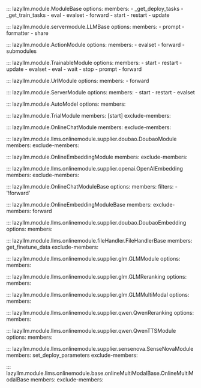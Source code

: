 
::: lazyllm.module.ModuleBase
    options:
      members:
      - _get_deploy_tasks
      - _get_train_tasks
      - eval
      - evalset
      - forward
      - start
      - restart
      - update

::: lazyllm.module.servermodule.LLMBase
    options:
      members:
      - prompt
      - formatter
      - share

::: lazyllm.module.ActionModule
    options:
      members:
      - evalset
      - forward
      - submodules

::: lazyllm.module.TrainableModule
    options:
      members:
      - start
      - restart
      - update
      - evalset
      - eval
      - wait
      - stop
      - prompt
      - forward

::: lazyllm.module.UrlModule
    options:
      members:
      - forward

::: lazyllm.module.ServerModule
    options:
      members:
      - start
      - restart
      - evalset

::: lazyllm.module.AutoModel
    options:
      members:

::: lazyllm.module.TrialModule
    members: [start]
    exclude-members:

::: lazyllm.module.OnlineChatModule
    members:
    exclude-members:

::: lazyllm.module.llms.onlinemodule.supplier.doubao.DoubaoModule
    members:
    exclude-members:

::: lazyllm.module.OnlineEmbeddingModule
    members:
    exclude-members:

::: lazyllm.module.llms.onlinemodule.supplier.openai.OpenAIEmbedding
    members:
    exclude-members:

::: lazyllm.module.OnlineChatModuleBase
    options:
      members:
      filters:
      - '!forward'

::: lazyllm.module.OnlineEmbeddingModuleBase
    members:
    exclude-members: forward

::: lazyllm.module.llms.onlinemodule.supplier.doubao.DoubaoEmbedding
    options:
      members:
    
::: lazyllm.module.llms.onlinemodule.fileHandler.FileHandlerBase
    members: get_finetune_data
    exclude-members: 

::: lazyllm.module.llms.onlinemodule.supplier.glm.GLMModule
    options:
      members:

::: lazyllm.module.llms.onlinemodule.supplier.glm.GLMReranking
    options:
      members:

::: lazyllm.module.llms.onlinemodule.supplier.glm.GLMMultiModal
    options:
      members:

::: lazyllm.module.llms.onlinemodule.supplier.qwen.QwenReranking
    options:
      members:

::: lazyllm.module.llms.onlinemodule.supplier.qwen.QwenTTSModule
    options:
      members:

::: lazyllm.module.llms.onlinemodule.supplier.sensenova.SenseNovaModule
    members: set_deploy_parameters
    exclude-members:

::: lazyllm.module.llms.onlinemodule.base.onlineMultiModalBase.OnlineMultiModalBase
    members:
    exclude-members: